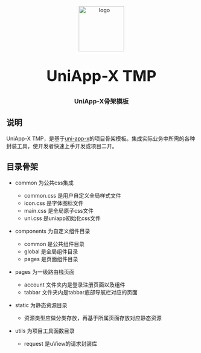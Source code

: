 <p align="center">
    <img alt="logo" src="https://gongyue-shop.oss-cn-hangzhou.aliyuncs.com/uniappx.png" width="120" height="120" style="margin-bottom: 10px;">
</p>
<h3 align="center" style="margin: 30px 0 30px;font-weight: bold;font-size:40px;">UniApp-X TMP</h3>
<h3 align="center">UniApp-X骨架模板</h3>

## 说明

UniApp-X TMP，是基于[uni-app-x](https://uniapp.dcloud.net.cn/uni-app-x/)的项目骨架模板。集成实际业务中所需的各种封装工具，使开发者快速上手开发或项目二开。

## 目录骨架
- common 			为公共css集成
  * common.css		是用户自定义全局样式文件
  * icon.css		是字体图标文件
  * main.css		是全局原子css文件
  * uni.css			是uniapp初始化css文件

- components		为自定义组件目录
  * common			是公共组件目录
  * global			是全局组件目录
  * pages			是页面组件目录

- pages 			为一级路由栈页面
  * account			文件夹内是登录注册页面以及组件
  * tabbar			文件夹内是tabbar底部导航栏对应的页面

- static 			为静态资源目录
  * 资源类型应做分类存放，再基于所属页面存放对应静态资源

- utils				为项目工具函数目录
  * request			是uView的请求封装库
